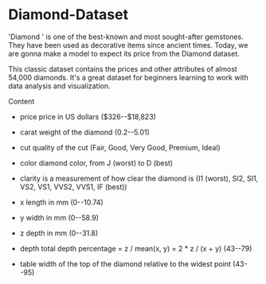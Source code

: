# Diamond-Dataset
'Diamond ' is one of the best-known and most sought-after gemstones. They have been used as decorative items since ancient times. Today, we are gonna make a model to expect its price from the Diamond dataset.


This classic dataset contains the prices and other attributes of almost 54,000 diamonds. It's a great dataset for beginners learning to work with data analysis and visualization.

Content
- price price in US dollars (\$326--\$18,823)

- carat weight of the diamond (0.2--5.01)

- cut quality of the cut (Fair, Good, Very Good, Premium, Ideal)

- color diamond color, from J (worst) to D (best)

- clarity is a measurement of how clear the diamond is (I1 (worst), SI2, SI1, VS2, VS1, VVS2, VVS1, IF (best))
 
- x length in mm (0--10.74)

- y width in mm (0--58.9)
 
- z depth in mm (0--31.8)
 
- depth total depth percentage = z / mean(x, y) = 2 * z / (x + y) (43--79)
 
- table width of the top of the diamond relative to the widest point (43--95)
